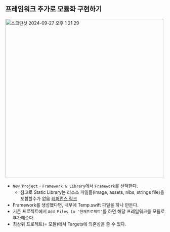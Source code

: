 ## 프레임워크 추가로 모듈화 구현하기

<img width="500" alt="스크린샷 2024-09-27 오후 1 21 29" src="https://github.com/user-attachments/assets/4cb811b2-5dce-4290-a66d-bb2632d68b7c">

- `New Project` - `Framework & Library`에서 `Framework`를 선택한다.
    - 참고로 Static Library는 리소스 파일들(image, assets, nibs, strings file)을 포함할수가 없음 [레퍼런스 링크](https://medium.com/delightroom/ios-library-framework-swift-package-%EC%95%8C%EC%95%84%EB%B3%B4%EC%9E%90-%EC%B0%A8%EC%9D%B4%EC%A0%90-1f42c7848771)
- Framework를 생성했다면, 내부에 Temp.swift 파일을 하나 만든다.
- 기존 프로젝트에서 `Add Files to '현재프로젝트'`를 하면 해당 프레임워크를 모듈로 추가해준다.
- 최상위 프로젝트(= 모듈)에서 Targets에 의존성을 줄 수 있다.
